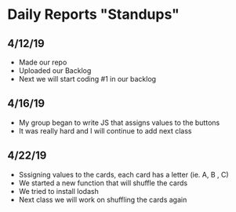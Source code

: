 # Daily Reports "Standups"

## 4/12/19
- Made our repo
- Uploaded our Backlog
- Next we will start coding #1 in our backlog

## 4/16/19
- My group began to write JS that assigns values to the buttons
- It was really hard and I will continue to add next class

## 4/22/19

- Sssigning values to the cards, each card has a letter (ie. A, B , C)
- We started a new function that will shuffle the cards
- We tried to install lodash
- Next class we will work on shuffling the cards again
